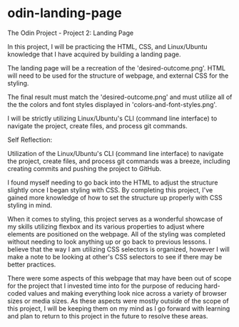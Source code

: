 # odin-landing-page
The Odin Project - Project 2: Landing Page


In this project, I will be practicing the HTML, CSS, and Linux/Ubuntu knowledge that I have acquired by building a landing page.

The landing page will be a recreation of the 'desired-outcome.png'. HTML will need to be used for the structure of webpage, and external CSS for the styling.

The final result must match the 'desired-outcome.png' and must utilize all of the the colors and font styles displayed in 'colors-and-font-styles.png'.

I will be strictly utilizing Linux/Ubuntu's CLI (command line interface) to navigate the project, create files, and process git commands.


Self Reflection:

Utilization of the Linux/Ubuntu's CLI (command line interface) to navigate the project, create files, and process git commands was a breeze, including creating commits and pushing the project to GitHub.

I found myself needing to go back into the HTML to adjust the structure slightly once I began styling with CSS. By completing this project, I've gained more knowledge of how to set the structure up properly with CSS styling in mind.

When it comes to styling, this project serves as a wonderful showcase of my skills utilizing flexbox and its various properties to adjust where elements are positioned on the webpage. All of the styling was completed without needing to look anything up or go back to previous lessons. I believe that the way I am utilizing CSS selectors is organized, however I will make a note to be looking at other's CSS selectors to see if there may be better practices.

There were some aspects of this webpage that may have been out of scope for the project that I invested time into for the purpose of reducing hard-coded values and making everything look nice across a variety of browser sizes or media sizes. As these aspects were mostly outside of the scope of this project, I will be keeping them on my mind as I go forward with learning and plan to return to this project in the future to resolve these areas.